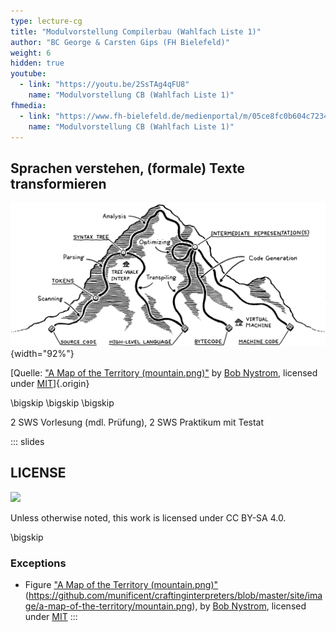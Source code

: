 ```yaml
---
type: lecture-cg
title: "Modulvorstellung Compilerbau (Wahlfach Liste 1)"
author: "BC George & Carsten Gips (FH Bielefeld)"
weight: 6
hidden: true
youtube:
  - link: "https://youtu.be/2SsTAg4qFU8"
    name: "Modulvorstellung CB (Wahlfach Liste 1)"
fhmedia:
  - link: "https://www.fh-bielefeld.de/medienportal/m/05ce8fc0b604c723475126e10c7cafd200c6742b7e044778fff30f8d8e25e5cd14d5e2eceb8af205ef0d929f5e7a56451dbfd6ac247da5fc36dc2b8042ea7b70"
    name: "Modulvorstellung CB (Wahlfach Liste 1)"
---
```



## Sprachen verstehen, (formale) Texte transformieren

![](https://raw.githubusercontent.com/munificent/craftinginterpreters/master/site/image/a-map-of-the-territory/mountain.png){width="92%"}

[Quelle: ["A Map of the Territory (mountain.png)"](https://github.com/munificent/craftinginterpreters/blob/master/site/image/a-map-of-the-territory/mountain.png) by [Bob Nystrom](https://github.com/munificent), licensed under [MIT](https://github.com/munificent/craftinginterpreters/blob/master/LICENSE)]{.origin}

\bigskip
\bigskip
\bigskip

2 SWS Vorlesung (mdl. Prüfung), 2 SWS Praktikum mit Testat







<!-- DO NOT REMOVE - THIS IS A LAST SLIDE TO INDICATE THE LICENSE AND POSSIBLE EXCEPTIONS (IMAGES, ...). -->
::: slides
## LICENSE
![](https://licensebuttons.net/l/by-sa/4.0/88x31.png)

Unless otherwise noted, this work is licensed under CC BY-SA 4.0.

\bigskip

### Exceptions
*   Figure ["A Map of the Territory (mountain.png)"](https://github.com/munificent/craftinginterpreters/blob/master/site/image/a-map-of-the-territory/mountain.png)
    (https://github.com/munificent/craftinginterpreters/blob/master/site/image/a-map-of-the-territory/mountain.png),
    by [Bob Nystrom](https://github.com/munificent), licensed under [MIT](https://github.com/munificent/craftinginterpreters/blob/master/LICENSE)
:::
